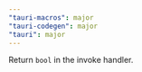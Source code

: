 ```yaml
---
"tauri-macros": major
"tauri-codegen": major
"tauri": major
---
```


Return `bool` in the invoke handler.
